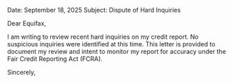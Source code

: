 Date: September 18, 2025
Subject: Dispute of Hard Inquiries

Dear Equifax,

I am writing to review recent hard inquiries on my credit report. No suspicious inquiries were identified at this time. This letter is provided to document my review and intent to monitor my report for accuracy under the Fair Credit Reporting Act (FCRA).

Sincerely,
